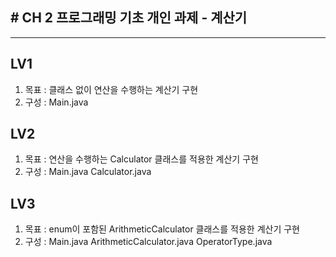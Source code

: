 ## # CH 2 프로그래밍 기초 개인 과제 - 계산기  
---
## LV1  
1. 목표 : 클래스 없이 연산을 수행하는 계산기 구현
2. 구성 : Main.java

## LV2  
1. 목표 : 연산을 수행하는 Calculator 클래스를 적용한 계산기 구현  
2. 구성 : Main.java Calculator.java  

## LV3  
1. 목표 : enum이 포함된 ArithmeticCalculator 클래스를 적용한 계산기 구현
2. 구성 : Main.java ArithmeticCalculator.java OperatorType.java  
